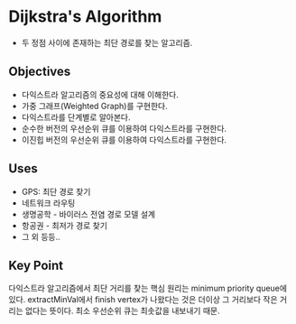 # Dijkstra's Algorithm

-   두 정점 사이에 존재하는 최단 경로를 찾는 알고리즘.

## Objectives

-   다익스트라 알고리즘의 중요성에 대해 이해한다.
-   가중 그래프(Weighted Graph)를 구현한다.
-   다익스트라를 단계별로 알아본다.
-   순수한 버전의 우선순위 큐를 이용하여 다익스트라를 구현한다.
-   이진힙 버전의 우선순위 큐를 이용하여 다익스트라를 구현한다.

## Uses

-   GPS: 최단 경로 찾기
-   네트워크 라우팅
-   생명공학 - 바이러스 전염 경로 모델 설계
-   항공권 - 최저가 경로 찾기
-   그 외 등등..

## Key Point

다익스트라 알고리즘에서 최단 거리를 찾는 핵심 원리는 minimum priority queue에 있다.
extractMinVal에서 finish vertex가 나왔다는 것은 더이상 그 거리보다 작은 거리는 없다는 뜻이다.
최소 우선순위 큐는 최솟값을 내보내기 때문.
